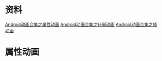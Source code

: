 # 资料
[Android动画合集之属性动画](http://www.runoob.com/w3cnote/android-tutorial-valueanimator.html)
[Android动画合集之补间动画](http://www.runoob.com/w3cnote/android-tutorial-valueanimator.html)
[Android动画合集之帧动画](http://www.runoob.com/w3cnote/android-tutorial-valueanimator.html)

# 属性动画